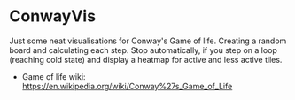 # ConwayVis
Just some neat visualisations for Conway's Game of life. Creating a random board and calculating each step. Stop automatically, if you step on a loop (reaching cold state) and display a heatmap for active and less active tiles. 

- Game of life wiki: https://en.wikipedia.org/wiki/Conway%27s_Game_of_Life
